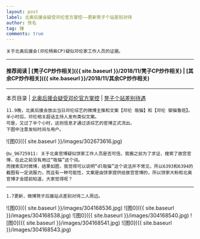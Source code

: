 ```yaml
---
layout: post
label: 北奥后援会疑受邓伦官方掌控——更新凳子个站差别对待
author: 佚名
tag: 锤
comments: true
---
```


    关于北奥后援会(邓伦杨紫CP)疑似邓伦家工作人员的证据。
    
---

#### 推荐阅读 | [凳子CP炒作相关]({{ site.baseurl }}/2018/11/凳子CP炒作相关) | [其余CP炒作相关]({{ site.baseurl }}/2018/11/其余CP炒作相关) 

---
本页目录 \| [北奥后援会疑受邓伦官方掌控](#dxjja) \| [凳子个站差别待遇](#dxjjb)


<a class="anchor" name="dxjja"></a>

    11.9晚，北奥后援会放出当日邓伦综艺的微博主推和文案【邓伦 吸猫】和【邓伦 御猫鲁班】。半小时后，邓伦相关超话主持人发布类似文案。
    可是，又过了半个小时，这则信息才通过该综艺的官博正式流出。
    下图中注意发帖时间与用户。

![图0]({{ site.baseurl }}/images/302673616.jpg)
    
    @u_96725911: 关于北奥官博疑似饼家工作人员是否可信，我搬之前为了求证，搜索了故宫官博，在此之前没有用过“吸猫”这个词。
    而搜索实时微博，结果如图，我觉得可以说明“dl吸猫”这个说法并不常见，所以6393和6394的截图有一定说服力，而且有一种可能性，文案是由饼家提供给故宫官博的，所以饼家大粉和北奥官博才会提前知道，大家觉得呢？
    
    
---

<a class="anchor" name="dxjjb"></a>


    1.7更新，微博凳子后援站点差别对待二人周边。
    
![图0]({{ site.baseurl }}/images/304168536.jpg)
![图0]({{ site.baseurl }}/images/304168538.jpg)
![图0]({{ site.baseurl }}/images/304168540.jpg)
![图0]({{ site.baseurl }}/images/304168541.jpg)
![图0]({{ site.baseurl }}/images/304168543.jpg)
